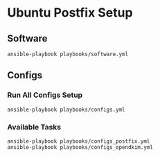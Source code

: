 # Ubuntu Postfix Setup

## Software

```
ansible-playbook playbooks/software.yml
```

## Configs

### Run All Configs Setup

```
ansible-playbook playbooks/configs.yml
```

### Available Tasks

```
ansible-playbook playbooks/configs_postfix.yml
ansible-playbook playbooks/configs_opendkim.yml
```
